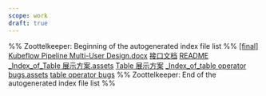 ```yaml
---
scope: work
draft: true
---
```

%% Zoottelkeeper: Beginning of the autogenerated index file list  %%
 [[final] Kubeflow Pipeline Multi-User Design.docx](_attachments/_Index_of_table%20operator/[final]%20Kubeflow%20Pipeline%20Multi-User%20Design.docx)
 [接口文档](接口文档.md)
 [README](README.md)
 [_Index_of_Table 展示方案.assets](20-工作/DesignDocs/DataFlow/Operator/table%20operator/Table%20展示方案.assets/_Index_of_Table%20展示方案.assets)
 [Table 展示方案](Table%20展示方案.md)
 [_Index_of_table operator bugs.assets](20-工作/DesignDocs/DataFlow/Operator/table%20operator/table%20operator%20bugs.assets/_Index_of_table%20operator%20bugs.assets)
 [table operator bugs](table%20operator%20bugs.md)
%% Zoottelkeeper: End of the autogenerated index file list  %%
